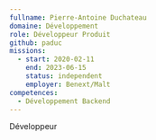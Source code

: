 ```yaml
---
fullname: Pierre-Antoine Duchateau
domaine: Développement
role: Développeur Produit
github: paduc
missions:
  - start: 2020-02-11
    end: 2023-06-15
    status: independent
    employer: Benext/Malt
competences:
  - Développement Backend
---
```


Développeur
